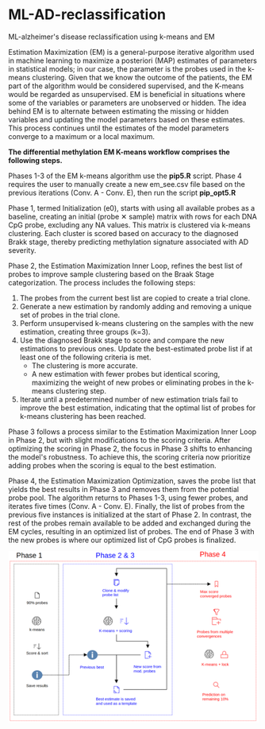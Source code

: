 # ML-AD-reclassification
ML-alzheimer's disease reclassification using k-means and EM

Estimation Maximization (EM) is a general-purpose iterative algorithm used in machine learning to maximize a posteriori (MAP) estimates of parameters in statistical models; in our case, the parameter is the probes used in the k-means clustering. Given that we know the outcome of the patients, the EM part of the algorithm would be considered supervised, and the K-means would be regarded as unsupervised. EM is beneficial in situations where some of the variables or parameters are unobserved or hidden. The idea behind EM is to alternate between estimating the missing or hidden variables and updating the model parameters based on these estimates. This process continues until the estimates of the model parameters converge to a maximum or a local maximum.

**The differential methylation EM K-means workflow comprises the following steps.**

Phases 1-3 of the EM k-means algorithm use the **pip5.R** script.
Phase 4 requires the user to manually create a new em_see.csv file based on the previous iterations (Conv. A - Conv. E), then run the script **pip_opt5.R**

Phase 1, termed Initialization (e0), starts with using all available probes as a baseline, creating an initial (probe ✕ sample) matrix with rows for each DNA CpG probe, excluding any NA values. This matrix is clustered via k-means clustering. Each cluster is scored based on accuracy to the diagnosed  Brakk stage, thereby predicting methylation signature associated with AD severity.

Phase 2, the Estimation Maximization Inner Loop, refines the best list of probes to improve sample clustering based on the Braak Stage categorization. The process includes the following steps:

1. The probes from the current best list are copied to create a trial clone.
2. Generate a new estimation by randomly adding and removing a unique set of probes in the trial clone.
3. Perform unsupervised k-means clustering on the samples with the new estimation, creating three groups (k=3).
4. Use the diagnosed Brakk stage to score and compare the new estimations to previous ones. Update the best-estimated probe list if at least one of the following criteria is met.
    - The clustering is more accurate.
    - A new estimation with fewer probes but identical scoring, maximizing the weight of new probes or eliminating probes in the k-means clustering step.
6. Iterate until a predetermined number of new estimation trials fail to improve the best estimation, indicating that the optimal list of probes for k-means clustering has been reached.

Phase 3 follows a process similar to the Estimation Maximization Inner Loop in Phase 2, but with slight modifications to the scoring criteria. After optimizing the scoring in Phase 2, the focus in Phase 3 shifts to enhancing the model's robustness. To achieve this, the scoring criteria now prioritize adding probes when the scoring is equal to the best estimation.

Phase 4, the Estimation Maximization Optimization, saves the probe list that yields the best results in Phase 3 and removes them from the potential probe pool. The algorithm returns to Phases 1-3, using fewer probes, and iterates five times (Conv. A - Conv. E). Finally, the list of probes from the previous five instances is initialized at the start of Phase 2. In contrast, the rest of the probes remain available to be added and exchanged during the EM cycles, resulting in an optimized list of probes. The end of Phase 3 with the new probes is where our optimized list of CpG probes is finalized.

![flowchar](https://github.com/gastonguaysiu/ML-AD-reclassification/blob/main/flowchat_EMAD.png?raw=true)

